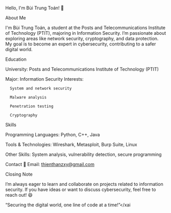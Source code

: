 Hello, I'm Bùi Trung Toán! 👋

About Me

I'm Bùi Trung Toán, a student at the Posts and Telecommunications Institute of Technology (PTIT), majoring in Information Security. I’m passionate about exploring areas like network security, cryptography, and data protection. My goal is to become an expert in cybersecurity, contributing to a safer digital world.

Education
  
  University: Posts and Telecommunications Institute of Technology (PTIT)
  
  Major: Information Security
  Interests:
    
      System and network security
      
      Malware analysis
      
      Penetration testing
      
      Cryptography

Skills
  
  Programming Languages: Python, C++, Java
  
  Tools & Technologies: Wireshark, Metasploit, Burp Suite, Linux
  
  Other Skills: System analysis, vulnerability detection, secure programming

Contact
📧 Email: thienthanzxy@gmail.com



Closing Note

I’m always eager to learn and collaborate on projects related to information security. If you have ideas or want to discuss cybersecurity, feel free to reach out! 😄

“Securing the digital world, one line of code at a time!”</xai
